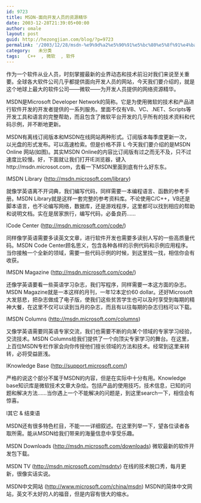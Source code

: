 ```yaml
---
id: 9723
title: MSDN-面向开发人员的资源精华
date: 2003-12-28T21:39:05+00:00
author: omale
layout: post
guid: http://hezongjian.com/blog/?p=9723
permalink: '/2003/12/28/msdn-%e9%9d%a2%e5%90%91%e5%bc%80%e5%8f%91%e4%ba%ba%e5%91%98%e7%9a%84%e8%b5%84%e6%ba%90%e7%b2%be%e5%8d%8e/'
category:   未分类  
tags:   C++  , 微软  , 软件
---
```

作为一个软件从业人员，时刻掌握最新的业界动态和技术前沿对我们来说至关重要。全球各大软件公司几乎都提供面向开发人员的网站，今天我们要介绍的，就是这个地球上最大的软件公司&mdash;&mdash;微软&mdash;&mdash;为开发人员提供的网络资源精华。
	  
MSDN是Microsoft Developer Network的简称。它是为使用微软的技术和产品进行软件开发的开发者提供的一系列服务。里面不仅有VB、VC、.NET、Scripts等开发工具和语言的完整帮助，而且包含了微软平台开发的几乎所有的技术资料和代码示例，并不断地更新。
	  
MSDN有离线订阅版本和MSDN在线网站两种形式。订阅版本每季度更新一次，以光盘的形式发布。可以高速检索。但是价格不菲 L 今天我们要介绍的是MSDN Online 网站(如图)。其实MSDN Online的内容比订阅版有过之而无不及，只不过速度比较慢。好，下面就让我们打开IE浏览器，键入http://msdn.microsot.com，去看一下MSDN里面到底有什么好东东。
	  
 

lMSDN Library  (http://msdn.microsoft.com/library)
	  
就像学英语离不开词典，我们编写代码，同样需要一本编程语言、函数的参考手册。MSDN Library就是这样一套完整的参考资料库。不论使用C/C++，VB还是脚本语言，也不论编写网络，数据库，还是游戏程序，这里都可以找到相应的帮助和说明文档。实在是居家旅行，编写代码，必备良药&hellip;&hellip;
	  
lCode Center  (http://msdn.microsoft.com/code/)
	  
同样像学英语需要多读英文文章，进行软件开发也需要多读别人写的一些高质量代码。MSDN Code Center顾名思义，包含各种各样的示例代码和示例应用程序。当你接触一个全新的领域，需要一些代码示例的时候，到这里找一找，相信你会有收获。
	  
lMSDN Magazine  (http://msdn.microsoft.com/code/)
	  
还像学英语要看一些英语学习杂志，我们写程序，同样需要一本这方面的杂志。MSDN Magazine就是一本这样的月刊，一年12本定价60 dollar。还好Microsoft大发慈悲，把杂志做成了电子版，使我们这些贫苦学生也可以及时享受到每期的精神大餐，在这里不仅可以读到当月的杂志，而且有以往每期的杂志归档可以下载。
	  
lMSDN Columns (http://msdn.microsoft.com/columns)
	  
又像学英语需要同英语专家交流，我们也需要不断的向某个领域的专家学习经验，交流技术。MSDN Columns给我们提供了一个向顶尖专家学习的舞台。在这里，上百位MSDN专栏作家会向你传授他们擅长领域的方法和技术。经常到这里来转转，必将受益匪浅。
	  
lKnowledge Base (http://support.microsoft.com/)
	  
严格的说这个部分不属于MSDN的内容，但是在实际中十分有用。Knowledge base知识库是微软技术文章大杂烩。包括产品的使用技巧，技术信息，已知的问题和解决方法&hellip;&hellip;当你遇上一个不能解决的问题是，到这里search一下，相信会有惊喜。
	  
l其它 & 结束语
	  
MSDN还有很多特色栏目，不能一一详细叙述。在这里列举一下，望各位读者各取所需。能从MSDN给我们带来的海量信息中享受乐趣。
	  
MSDN Downloads (http://msdn.microsoft.com/downloads) 微软最新的软件开发包下载。
	  
MSDN TV (http://msdn.microsoft.com/msdntv) 在线的技术脱口秀，每月更新，很像实话实说。
	  
MSDN中文网站 (http://www.microsoft.com/china/msdn) MSDN的简体中文网站，英文不太好的人的福音，但是内容有很大的缩水。